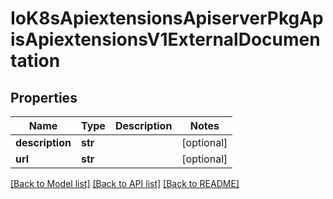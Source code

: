 # IoK8sApiextensionsApiserverPkgApisApiextensionsV1ExternalDocumentation

## Properties
Name | Type | Description | Notes
------------ | ------------- | ------------- | -------------
**description** | **str** |  | [optional] 
**url** | **str** |  | [optional] 

[[Back to Model list]](../README.md#documentation-for-models) [[Back to API list]](../README.md#documentation-for-api-endpoints) [[Back to README]](../README.md)


